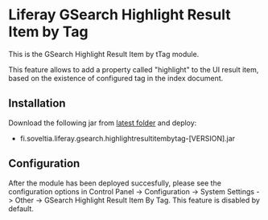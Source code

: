 # Liferay GSearch Highlight Result Item by Tag

This is the GSearch Highlight Result Item by tTag module.

This feature allows to add a property called "highlight" to the UI result item, based on the existence of configured tag in the index document.

## Installation

Download the following jar from [latest folder](https://github.com/peerkar/liferay-gsearch/tree/master/binaries/latest) and deploy:

* fi.soveltia.liferay.gsearch.highlightresultitembytag-[VERSION].jar

## Configuration

After the module has been deployed succesfully, please see the configuration options in Control Panel -> Configuration -> System Settings -> Other -> GSearch Highlight Result Item By Tag. This feature is disabled by default.


